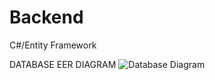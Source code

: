 # Backend
C#/Entity Framework

DATABASE EER DIAGRAM
![Database Diagram](https://github.com/TeamTravellers/Backend/assets/89069514/a1819590-08f1-44f7-82a4-44772756f651)






